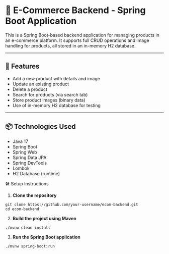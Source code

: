 # 🛒 E-Commerce Backend - Spring Boot Application

This is a Spring Boot-based backend application for managing products in an e-commerce platform. It supports full CRUD operations and image handling for products, all stored in an in-memory H2 database.

---

## 🚀 Features

- Add a new product with details and image
- Update an existing product
- Delete a product
- Search for products (via search tab)
- Store product images (binary data)
- Use of in-memory H2 database for testing

---

## 📦 Technologies Used

- Java 17
- Spring Boot
- Spring Web
- Spring Data JPA
- Spring DevTools
- Lombok
- H2 Database (runtime)

🛠️ Setup Instructions
1. **Clone the repository**
```
git clone https://github.com/your-username/ecom-backend.git
cd ecom-backend
```
2. **Build the project using Maven**
```
./mvnw clean install
```
3. **Run the Spring Boot application**
```
./mvnw spring-boot:run
```


